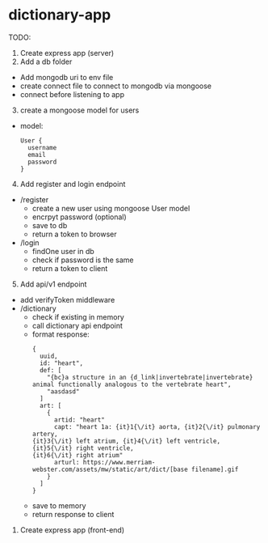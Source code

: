 # dictionary-app

TODO:

1. Create express app (server)
2. Add a db folder

- Add mongodb uri to env file
- create connect file to connect to mongodb via mongoose
- connect before listening to app

3. create a mongoose model for users

- model:
  ```
  User {
    username
    email
    password
  }
  ```

4. Add register and login endpoint

- /register
  - create a new user using mongoose User model
  - encrpyt password (optional)
  - save to db
  - return a token to browser
- /login
  - findOne user in db
  - check if password is the same
  - return a token to client

5. Add api/v1 endpoint

- add verifyToken middleware
- /dictionary
  - check if existing in memory
  - call dictionary api endpoint
  - format response:
    ```
    {
      uuid,
      id: "heart",
      def: [
        "{bc}a structure in an {d_link|invertebrate|invertebrate} animal functionally analogous to the vertebrate heart",
        "aasdasd"
      ]
      art: [
        {
          artid: "heart"
          capt: "heart 1a: {it}1{\/it} aorta, {it}2{\/it} pulmonary artery,
    {it}3{\/it} left atrium, {it}4{\/it} left ventricle, {it}5{\/it} right ventricle,
    {it}6{\/it} right atrium"
          arturl: https://www.merriam-webster.com/assets/mw/static/art/dict/[base filename].gif
        }
      ]
    }
    ```
  - save to memory
  - return response to client

1. Create express app (front-end)
